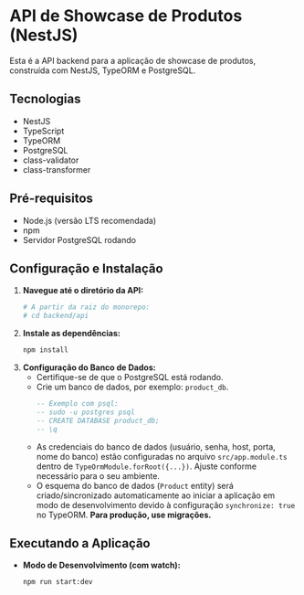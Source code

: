 # API de Showcase de Produtos (NestJS)

Esta é a API backend para a aplicação de showcase de produtos, construída com NestJS, TypeORM e PostgreSQL.

## Tecnologias

- NestJS
- TypeScript
- TypeORM
- PostgreSQL
- class-validator
- class-transformer

## Pré-requisitos

- Node.js (versão LTS recomendada)
- npm
- Servidor PostgreSQL rodando

## Configuração e Instalação

1.  **Navegue até o diretório da API:**
    ```bash
    # A partir da raiz do monorepo:
    # cd backend/api
    ```
2.  **Instale as dependências:**
    ```bash
    npm install
    ```
3.  **Configuração do Banco de Dados:**
    - Certifique-se de que o PostgreSQL está rodando.
    - Crie um banco de dados, por exemplo: `product_db`.
      ```sql
      -- Exemplo com psql:
      -- sudo -u postgres psql
      -- CREATE DATABASE product_db;
      -- \q
      ```
    - As credenciais do banco de dados (usuário, senha, host, porta, nome do banco) estão configuradas no arquivo `src/app.module.ts` dentro de `TypeOrmModule.forRoot({...})`. Ajuste conforme necessário para o seu ambiente.
    - O esquema do banco de dados (`Product` entity) será criado/sincronizado automaticamente ao iniciar a aplicação em modo de desenvolvimento devido à configuração `synchronize: true` no TypeORM. **Para produção, use migrações.**

## Executando a Aplicação

- **Modo de Desenvolvimento (com watch):**
  ```bash
  npm run start:dev
